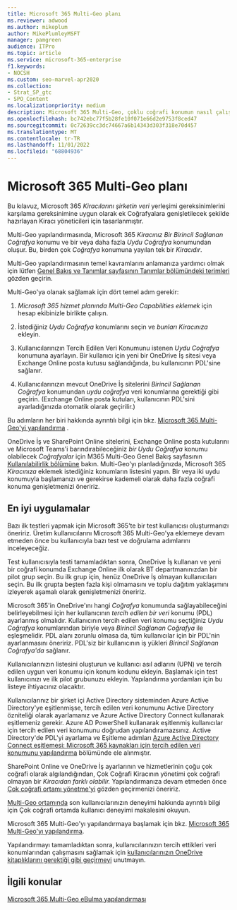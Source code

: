 ```yaml
---
title: Microsoft 365 Multi-Geo planı
ms.reviewer: adwood
ms.author: mikeplum
author: MikePlumleyMSFT
manager: pamgreen
audience: ITPro
ms.topic: article
ms.service: microsoft-365-enterprise
f1.keywords:
- NOCSH
ms.custom: seo-marvel-apr2020
ms.collection:
- Strat_SP_gtc
- SPO_Content
ms.localizationpriority: medium
description: Microsoft 365 Multi-Geo, çoklu coğrafi konumun nasıl çalıştığı ve veri depolama için hangi coğrafi konumların kullanılabilir olduğu hakkında bilgi edinin.
ms.openlocfilehash: bc742ebc77f5b28fe10f071e66d2e9753f8ced47
ms.sourcegitcommit: 0c72639cc3dc74667a6b14343d303f318e70d457
ms.translationtype: MT
ms.contentlocale: tr-TR
ms.lasthandoff: 11/01/2022
ms.locfileid: "68804936"
---
```

# <a name="plan-for-microsoft-365-multi-geo"></a>Microsoft 365 Multi-Geo planı

Bu kılavuz, Microsoft 365 _Kiracılarını_ _şirketin veri_ yerleşimi gereksinimlerini karşılama gereksinimine uygun olarak ek Coğrafyalara genişletilecek şekilde hazırlayan Kiracı yöneticileri için tasarlanmıştır.

Multi-Geo yapılandırmasında, Microsoft 365 _Kiracınız_ _Bir Birincil Sağlanan Coğrafya_ konumu ve bir veya daha fazla _Uydu Coğrafya_ konumundan oluşur. Bu, birden çok _Coğrafya_ konumuna yayılan tek bir _Kiracıdır_.

Multi-Geo yapılandırmasının temel kavramlarını anlamanıza yardımcı olmak için lütfen [Genel Bakış ve Tanımlar sayfasının Tanımlar bölümündeki terimleri](m365-dr-overview.md) gözden geçirin.

Multi-Geo'ya olanak sağlamak için dört temel adım gerekir:

1. _Microsoft 365 hizmet planında Multi-Geo Capabilities eklemek_ için hesap ekibinizle birlikte çalışın.

2. İstediğiniz _Uydu Coğrafya_ konumlarını seçin ve _bunları Kiracınıza_ ekleyin.

3. Kullanıcılarınızın Tercih Edilen Veri Konumunu istenen _Uydu Coğrafya_ konumuna ayarlayın. Bir kullanıcı için yeni bir OneDrive İş sitesi veya Exchange Online posta kutusu sağlandığında, bu kullanıcının PDL'sine sağlanır.

4. Kullanıcılarınızın mevcut OneDrive İş sitelerini _Birincil Sağlanan Coğrafya_ konumundan _uydu coğrafya_ veri konumlarına gerektiği gibi geçirin. (Exchange Online posta kutuları, kullanıcının PDL'sini ayarladığınızda otomatik olarak geçirilir.)

Bu adımların her biri hakkında ayrıntılı bilgi için bkz. [Microsoft 365 Multi-Geo'yi yapılandırma](multi-geo-tenant-configuration.md) .

OneDrive İş ve SharePoint Online sitelerini, Exchange Online posta kutularını ve Microsoft Teams'i barındırabileceğiniz _bir Uydu Coğrafya_ konumu olabilecek _Coğrafyalar_ için M365 Multi-Geo Genel Bakış sayfasının [Kullanılabilirlik bölümüne](microsoft-365-multi-geo.md#microsoft-365-multi-geo-availability) bakın. Multi-Geo'yı planladığınızda, Microsoft 365 _Kiracınıza_ eklemek istediğiniz konumların listesini yapın. Bir veya iki uydu konumuyla başlamanızı ve gerekirse kademeli olarak daha fazla coğrafi konuma genişletmenizi öneririz.

## <a name="best-practices"></a>En iyi uygulamalar

Bazı ilk testleri yapmak için Microsoft 365'te bir test kullanıcısı oluşturmanızı öneririz. Üretim kullanıcılarını Microsoft 365 Multi-Geo'ya eklemeye devam etmeden önce bu kullanıcıyla bazı test ve doğrulama adımlarını inceleyeceğiz.

Test kullanıcısıyla testi tamamladıktan sonra, OneDrive İş kullanan ve yeni bir coğrafi konumda Exchange Online ilk olarak BT departmanınızdan bir pilot grup seçin. Bu ilk grup için, henüz OneDrive İş olmayan kullanıcıları seçin. Bu ilk grupta beşten fazla kişi olmamasını ve toplu dağıtım yaklaşımını izleyerek aşamalı olarak genişletmenizi öneririz.

Microsoft 365'in OneDrive'ını hangi _Coğrafya_ konumunda sağlayabileceğini belirleyebilmesi için her kullanıcının _tercih edilen bir veri_ konumu (PDL) ayarlanmış olmalıdır. Kullanıcının tercih edilen veri konumu seçtiğiniz _Uydu Coğrafya_ konumlarından biriyle veya _Birincil Sağlanan Coğrafya_ ile eşleşmelidir. PDL alanı zorunlu olmasa da, tüm kullanıcılar için bir PDL'nin ayarlanmasını öneririz. PDL'siz bir kullanıcının iş yükleri _Birincil Sağlanan Coğrafya'da_ sağlanır.

Kullanıcılarınızın listesini oluşturun ve kullanıcı asıl adlarını (UPN) ve tercih edilen uygun veri konumu için konum kodunu ekleyin. Başlamak için test kullanıcınızı ve ilk pilot grubunuzu ekleyin. Yapılandırma yordamları için bu listeye ihtiyacınız olacaktır.

Kullanıcılarınız bir şirket içi Active Directory sisteminden Azure Active Directory'ye eşitlenmişse, tercih edilen veri konumunu Active Directory özniteliği olarak ayarlamanız ve Azure Active Directory Connect kullanarak eşitlemeniz gerekir. Azure AD PowerShell kullanarak eşitlenmiş kullanıcılar için tercih edilen veri konumunu doğrudan yapılandıramazsınız. Active Directory'de PDL'yi ayarlama ve Eşitleme adımları [Azure Active Directory Connect eşitlemesi: Microsoft 365 kaynakları için tercih edilen veri konumunu yapılandırma](/azure/active-directory/connect/active-directory-aadconnectsync-feature-preferreddatalocation) bölümünde ele alınmıştır.

SharePoint Online ve OneDrive İş ayarlarının ve hizmetlerinin çoğu çok coğrafi olarak algılandığından, Çok Coğrafi Kiracının yönetimi çok coğrafi olmayan bir _Kiracıdan_ _farklı olabilir._ Yapılandırmanıza devam etmeden önce [Çok coğrafi ortamı yönetme'yi](administering-a-multi-geo-environment.md) gözden geçirmenizi öneririz.

[Multi-Geo ortamında](multi-geo-user-experience.md) son kullanıcılarınızın deneyimi hakkında ayrıntılı bilgi için Çok coğrafi ortamda kullanıcı deneyimi makalesini okuyun.

Microsoft 365 Multi-Geo'yı yapılandırmaya başlamak için bkz. [Microsoft 365 Multi-Geo'yı yapılandırma](multi-geo-tenant-configuration.md).

Yapılandırmayı tamamladıktan sonra, kullanıcılarınızın tercih ettikleri veri konumlarından çalışmasını sağlamak için [kullanıcılarınızın OneDrive kitaplıklarını gerektiği gibi geçirmeyi](move-onedrive-between-geo-locations.md) unutmayın.

## <a name="related-topics"></a>İlgili konular

[Microsoft 365 Multi-Geo eBulma yapılandırması](./multi-geo-ediscovery-configuration.md)
